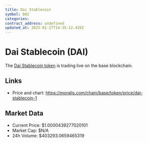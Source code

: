```yaml
---
title: Dai Stablecoin
symbol: DAI
categories: 
contract_address: undefined
updated_at: 2025-01-27T14:35:12.426Z
---
```


# Dai Stablecoin (DAI)
The [Dai Stablecoin token](https://moralis.com/chain/base/token/price/dai-stablecoin-1) is trading live on the base blockchain.

## Links
- Price and chart: https://moralis.com/chain/base/token/price/dai-stablecoin-1

## Market Data
- Current Price: $1.0000439277020101
- Market Cap: $N/A
- 24h Volume: $403293.0659465319
